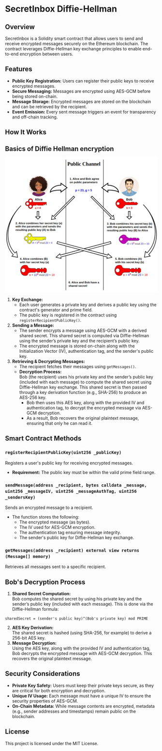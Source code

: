 # SecretInbox Diffie-Hellman

## Overview

SecretInbox is a Solidity smart contract that allows users to send and receive encrypted messages securely on the Ethereum blockchain. The contract leverages Diffie-Hellman key exchange principles to enable end-to-end encryption between users.

## Features

- **Public Key Registration:** Users can register their public keys to receive encrypted messages.
- **Secure Messaging:** Messages are encrypted using AES-GCM before being stored on-chain.
- **Message Storage:** Encrypted messages are stored on the blockchain and can be retrieved by the recipient.
- **Event Emission:** Every sent message triggers an event for transparency and off-chain tracking.

## How It Works

## Basics of Diffie Hellman encryption

![Diffie hellman](diffieh.jpg)

1. **Key Exchange:**
   - Each user generates a private key and derives a public key using the contract's generator and prime field.
   - The public key is registered in the contract using `registerRecipientPublicKey()`.
2. **Sending a Message:**
   - The sender encrypts a message using AES-GCM with a derived shared secret. This shared secret is computed via Diffie-Hellman using the sender’s private key and the recipient’s public key.
   - The encrypted message is stored on-chain along with the Initialization Vector (IV), authentication tag, and the sender's public key.
3. **Retrieving & Decrypting Messages:**
   - The recipient fetches their messages using `getMessages()`.
   - **Decryption Process:**  
     Bob (the recipient) uses his private key and the sender’s public key (included with each message) to compute the shared secret using Diffie-Hellman key exchange. This shared secret is then passed through a key derivation function (e.g., SHA-256) to produce an AES-256 key.
     - Bob then uses this AES key, along with the provided IV and authentication tag, to decrypt the encrypted message via AES-GCM decryption.
     - As a result, Bob recovers the original plaintext message, ensuring that only he can read it.

## Smart Contract Methods

### `registerRecipientPublicKey(uint256 _publicKey)`

Registers a user's public key for receiving encrypted messages.

- **Requirement:** The public key must be within the valid prime field range.

### `sendMessage(address _recipient, bytes calldata _message, uint256 _messageIV, uint256 _messageAuthTag, uint256 _sendersKey)`

Sends an encrypted message to a recipient.

- The function stores the following:
  - The encrypted message (as bytes).
  - The IV used for AES-GCM encryption.
  - The authentication tag ensuring message integrity.
  - The sender's public key for Diffie-Hellman key exchange.

### `getMessages(address _recipient) external view returns (Message[] memory)`

Retrieves all messages sent to a specific recipient.

## Bob's Decryption Process

1. **Shared Secret Computation:**  
   Bob computes the shared secret by using his private key and the sender’s public key (included with each message). This is done via the Diffie-Hellman formula:

```
sharedSecret = (sender's public key)^(Bob's private key) mod PRIME
```

2. **AES Key Derivation:**  
   The shared secret is hashed (using SHA-256, for example) to derive a 256-bit AES key.
3. **Message Decryption:**  
   Using the AES key, along with the provided IV and authentication tag, Bob decrypts the encrypted message with AES-GCM decryption. This recovers the original plaintext message.

## Security Considerations

- **Private Key Safety:** Users must keep their private keys secure, as they are critical for both encryption and decryption.
- **Unique IV Usage:** Each message must have a unique IV to ensure the security properties of AES-GCM.
- **On-Chain Metadata:** While message contents are encrypted, metadata (e.g., sender addresses and timestamps) remain public on the blockchain.

## License

This project is licensed under the MIT License.
